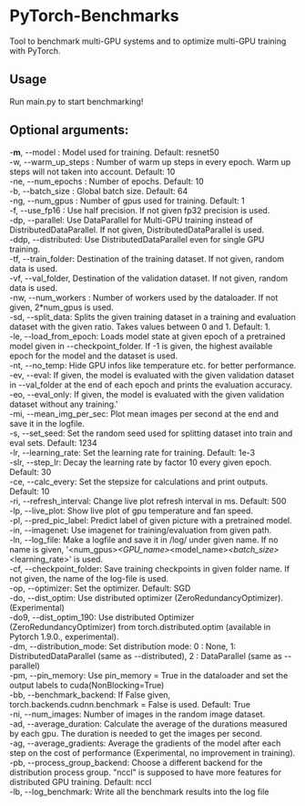 # PyTorch-Benchmarks

Tool to benchmark multi-GPU systems and to optimize multi-GPU training with PyTorch.  
  
## Usage

Run main.py to start benchmarking!

## Optional arguments:

  -**m**, --model : Model used for training. Default: resnet50  
  -w, --warm_up_steps : Number of warm up steps in every epoch. Warm up steps will not taken into account. Default: 10  
  -ne, --num_epochs : Number of epochs. Default: 10  
  -b, --batch_size : Global batch size. Default: 64  
  -ng, --num_gpus : Number of gpus used for training. Default: 1  
  -f, --use_fp16 : Use half precision. If not given fp32 precision is used.  
  -dp, --parallel: Use DataParallel for Multi-GPU training instead of DistributedDataParallel. If not given, DistributedDataParallel is used.  
  -ddp, --distributed: Use DistributedDataParallel even for single GPU training.  
  -tf, --train_folder: Destination of the training dataset. If not given, random data is used.  
  -vf, --val_folder, Destination of the validation dataset. If not given, random data is used.  
  -nw, --num_workers : Number of workers used by the dataloader. If not given, 2*num_gpus is used.  
  -sd, --split_data: Splits the given training dataset in a training and evaluation dataset with the given ratio. Takes values between 0 and 1. Default: 1.  
  -le, --load_from_epoch: Loads model state at given epoch of a pretrained model given in --checkpoint_folder. If -1 is given, the highest available epoch for the model and the dataset is used.  
  -nt, --no_temp: Hide GPU infos like temperature etc. for better performance.  
  -ev, --eval: If given, the model is evaluated with the given validation dataset in --val_folder at the end of each epoch and prints the evaluation accuracy.  
  -eo, --eval_only: If given, the model is evaluated with the given validation dataset without any training.'  
  -mi, --mean_img_per_sec: Plot mean images per second at the end and save it in the logfile.  
  -s, --set_seed: Set the random seed used for splitting dataset into train and eval sets. Default: 1234  
  -lr, --learning_rate: Set the learning rate for training. Default: 1e-3  
  -slr, --step_lr: Decay the learning rate by factor 10 every given epoch. Default: 30  
  -ce, --calc_every: Set the stepsize for calculations and print outputs. Default: 10  
  -ri, --refresh_interval: Change live plot refresh interval in ms. Default: 500  
  -lp, --live_plot: Show live plot of gpu temperature and fan speed.  
  -pl, --pred_pic_label: Predict label of given picture with a pretrained model.  
  -in, --imagenet: Use imagenet for training/evaluation from given path.  
  -ln, --log_file: Make a logfile and save it in /log/ under given name. If no name is given, '<num_gpus>_<GPU_name>_<model_name>_<batch_size>_<learning_rate>' is used.  
  -cf, --checkpoint_folder: Save training checkpoints in given folder name. If not given, the name of the log-file is used.  
  -op, --optimizer: Set the optimizer. Default: SGD  
  -do, --dist_optim: Use distributed optimizer (ZeroRedundancyOptimizer). (Experimental)  
  -do9, --dist_optim_190: Use distributed Optimizer (ZeroRedundancyOptimizer) from torch.distributed.optim (available in Pytorch 1.9.0., experimental).  
  -dm, --distribution_mode: Set distribution mode: 0 : None, 1: DistributedDataParallel (same as --distributed), 2 : DataParallel (same as --parallel)  
  -pm, --pin_memory: Use pin_memory = True in the dataloader and set the output labels to cuda(NonBlocking=True)  
  -bb, --benchmark_backend: If False given, torch.backends.cudnn.benchmark = False is used. Default: True  
  -ni, --num_images: Number of images in the random image dataset.  
  -ad, --average_duration: Calculate the average of the durations measured by each gpu. The duration is needed to get the images per second.  
  -ag, --average_gradients: Average the gradients of the model after each step on the cost of performance (Experimental, no improvement in training).  
  -pb, --process_group_backend: Choose a different backend for the distribution process group. "nccl" is supposed to have more features for distributed GPU training. Default: nccl  
  -lb, --log_benchmark: Write all the benchmark results into the log file
